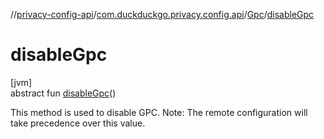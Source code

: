 //[privacy-config-api](../../../index.md)/[com.duckduckgo.privacy.config.api](../index.md)/[Gpc](index.md)/[disableGpc](disable-gpc.md)

# disableGpc

[jvm]\
abstract fun [disableGpc](disable-gpc.md)()

This method is used to disable GPC. Note: The remote configuration will take precedence over this value.
